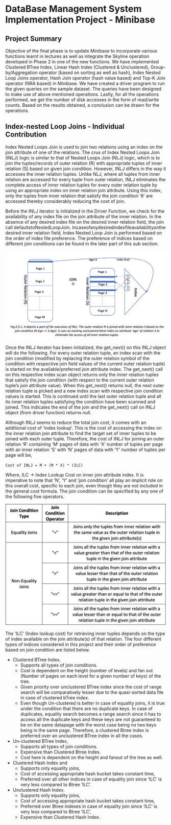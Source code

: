 # DataBase Management System Implementation Project - Minibase

## Project Summary

Objective of the final phase is to update Minibase to incorporate various functions learnt in lectures as well as integrate the Skyline operation developed in Phase 2 in one of the new functions. We have implemented Clustered BTree Index, Linear Hash Index (Clustered & Unclustered), Group-by/Aggregation operator (based on sorting as well as hash), Index Nested Loop Joins operator, Hash Join operator (hash value based) and Top-K Join operator (NRA based) in Minibase. We have created a driver program to run the given queries on the sample dataset. The queries have been designed to make use of above mentioned operations. Lastly, for all the operations performed, we get the number of disk accesses in the form of read/write counts. Based on the results obtained, a conclusion can be drawn for the operations.

## Index-nested Loop Joins - Individual Contribution

Index Nested Loops Join is used to join two relations using an index on the join attribute of one of the relations. The crux of Index Nested Loops Join (INLJ) logic is similar to that of Nested Loops Join (NLJ) logic, which is to join the tuples/records of outer relation (R) with appropriate tuples of inner relation (S) based on given join condition. However, INLJ differs in the way it accesses the inner relation tuples. Unlike NLJ, where all tuples from inner relation are accessed for every tuple from outer relation, INLJ eliminates the complete access of inner relation tuples for every outer relation tuple by using an appropriate index on inner relation join attribute. Using this index, only the tuples from inner relation that satisfy the join condition ‘θ’ are accessed thereby considerably reducing the cost of join.

Before the INLJ iterator is initialized in the Driver Function, we check for the availability of any index file on the join attribute of the inner relation. In the absence of any desired index file on the desired inner relation field, the join call defaultstoNestedLoopJoin. Incaseofanydesiredindexfileavailabilityonthe desired inner relation field, Index Nested Loop Join is performed based on the order of index file preference. The preference of indices based on different join conditions can be found in the later part of this sub section.

![INLJ Architecture](assets/images/INLJ.png)

Once the INLJ iterator has been initialized, the get_next() on this INLJ object will do the following. For every outer relation tuple, an index scan with the join condition (modified by replacing the outer relation symbol of the condition with respective join field values of the current outer relation tuple) is started on the available/preferred join attribute index. The get_next() call on this respective index scan object returns only the inner relation tuples that satisfy the join condition (with respect to the current outer relation tuple’s join attribute value). When this get_next() returns null, the next outer relation tuple is picked and a new index scan with respective join condition values is started. This is continued until the last outer relation tuple and all its inner relation tuples satisfying the condition have been scanned and joined. This indicates the end of the join and the get_next() call on INLJ object (from driver function) returns null.

Although INLJ seems to reduce the total join cost, it comes with an additional cost of ‘index lookup’. This is the cost of accessing the index on the inner relation join attribute to find the target set of inner tuples to be joined with each outer tuple. Therefore, the cost of INLJ for joining an outer relation ‘R’ containing ‘M’ pages of data with ‘X’ number of tuples per page with an inner relation ‘S’ with ‘N’ pages of data with ‘Y’ number of tuples per page will be, 

`Cost of INLJ = M + (M * X) * (ILC)`

Where, ILC -> Index Lookup Cost on inner join attribute index.
It is imperative to note that ‘N’, ‘Y’ and ‘join condition’ all play an implicit role on this overall cost, specific to each join, even though they are not included in the general cost formula. The join condition can be specified by any one of the following five operators.

![Table](assets/images/Table.png)

The ‘ILC’ (Index lookup cost) for retrieving inner tuples depends on the type of index available on the join attribute(s) of that relation. The four different types of indices considered in this project and their order of preference based on join condition are listed below.
- Clustered BTree Index,
    - Supports all types of join conditions.
    - Cost is dependent on the height (number of levels) and fan out (Number of pages on each level for a given number of keys) of the tree.
    - Given priority over unclustered BTree index since the cost of range search will be comparatively lesser due to the quasi-sorted data file in case of clustered bTree index.
    - Even though Un-clustered is better in case of equality joins, it is true under the condition that there are no duplicate keys. In case of duplicates, equality search becomes a range search since it has to access all the duplicate keys and these keys are not guaranteed to be on the same datapage with the worst case being no two keys being in the same page. Therefore, a clustered Btree index is preferred over an unclustered BTree index in all the cases.
- Un-clustered BTree Index,
    - Supports all types of join conditions.
    - Expensive than Clustered Btree Index.
    - Cost here is dependent on the height and fanout of the tree as well.
- Clustered Hash Index and
    - Supports only equality joins,
    - Cost of accessing appropriate hash bucket takes constant time,
    - Preferred over all other indices in case of equality join since ‘ILC’ is very less compared to Btree ‘ILC’.
- Unclustered Hash Index.
    - Supports only equality joins,
    - Cost of accessing appropriate hash bucket takes constant time,
    - Preferred over Btree indexes in case of equality join since ‘ILC’ is very less compared to Btree ‘ILC’,
    - Expensive than Clustered Hash Index.
